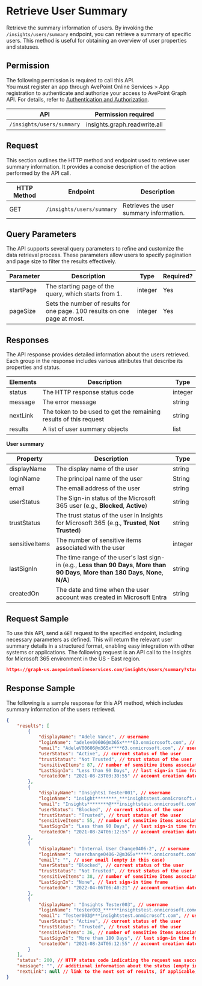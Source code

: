 # Retrieve User Summary

Retrieve the summary information of users. By invoking the `/insights/users/summary` endpoint, you can retrieve a summary of specific users. This method is useful for obtaining an overview of user properties and statuses. 

## Permission 

The following permission is required to call this API.  
You must register an app through AvePoint Online Services > App registration to authenticate and authorize your access to AvePoint Graph API. For details, refer to [Authentication and Authorization](https://learn.avepoint.com/docs/Use-AvePoint-Graph-API.html#authentication-and-authorization).

| API     | Permission required | 
|-------------------|---------------|
| `/insights/users/summary` | insights.graph.readwrite.all |

## Request 

This section outlines the HTTP method and endpoint used to retrieve user summary information. It provides a concise description of the action performed by the API call. 

| HTTP Method | Endpoint | Description |
| --- | --- | --- |
| GET | `/insights/users/summary` | Retrieves the user summary information. |


## Query Parameters

The API supports several query parameters to refine and customize the data retrieval process. These parameters allow users to specify pagination and page size to filter the results effectively.


| Parameter | Description | Type    | Required? |
|-----------|-------------|---------|-----------|
| startPage | The starting page of the query, which starts from 1. | integer | Yes        |
| pageSize  | Sets the number of results for one page. 100 results on one page at most. | integer | Yes        |

## Responses

The API response provides detailed information about the users retrieved. Each group in the response includes various attributes that describe its properties and status.

| Elements | Description                                      | Type    |
|----------|--------------------------------------------------|---------|
| status   | The HTTP response status code                    | integer |
| message  | The error message                             | string  |
| nextLink | The token to be used to get the remaining results of this request | string  |
| results   | A list of user summary objects               | list   |

**User summary**

| Property         | Description                                                                 |Type
|------------------|-----------------------------------------------------------------------------|------|
| displayName    | The display name of the user                                                | string|
| loginName      | The principal name of the user                                      | String|
| email          | The email address of the user                                               | string|
| userStatus     | The Sign-in status of the Microsoft 365 user (e.g., **Blocked**, **Active**)                   | string|
| trustStatus    | The trust status of the user in Insights for Microsoft 365 (e.g., **Trusted**, **Not Trusted**)                     | string|
| sensitiveItems | The number of sensitive items associated with the user                      |integer|
| lastSignIn     | The time range of the user's last sign-in (e.g., **Less than 90 Days**, **More than 90 Days**, **More than 180 Days**, **None**, **N/A**)            |string|
| createdOn      | The date and time when the user account was created in Microsoft Entra     | string|


## Request Sample

To use this API, send a `GET` request to the specified endpoint, including necessary parameters as defined. This will return the relevant user summary details in a structured format, enabling easy integration with other systems or applications. The following request is an API call to the Insights for Microsoft 365 environment in the US - East region.

```json
https://graph-us.avepointonlineservices.com/insights/users/summary?startPage=1&pageSize=50
```

## Response Sample  

The following is a sample response for this API method, which includes summary information of the users retrieved. 

```json
{
    "results": [
        {
            "displayName": "Adele Vance", // username
            "loginName": "adelev00606@m365x****63.onmicrosoft.com", // user principal name
            "email": "AdeleV00606@m365x****63.onmicrosoft.com", // user email
            "userStatus": "Active", // current status of the user
            "trustStatus": "Not Trusted", // trust status of the user
            "sensitiveItems": 87, // number of sensitive items associated with the user
            "LastSignIn": "Less than 90 Days", // last sign-in time frame
            "createdOn": "2021-08-23T03:39:55" // account creation date and time
        },
        {
            "displayName": "Insights1 Tester001", // username
            "loginName": "insight********_***insightstest.onmicrosoft.com#ext#@m365x********.onmicrosoft.com", // user principal name
            "email": "Insights********@***insightstest.onmicrosoft.com", // user email
            "userStatus": "Blocked", // current status of the user
            "trustStatus": "Trusted", // trust status of the user
            "sensitiveItems": 55, // number of sensitive items associated with the user
            "LastSignIn": "Less than 90 Days", // last sign-in time frame
            "createdOn": "2021-08-24T06:12:55" // account creation date and time
        },
        {
            "displayName": "Internal User Change0406-2", // username
            "loginName": "userchange0406-2@m365x******.onmicrosoft.com", // user principal name
            "email": "", // user email (empty in this case)
            "userStatus": "Blocked", // current status of the user
            "trustStatus": "Not Trusted", // trust status of the user
            "sensitiveItems": 38, // number of sensitive items associated with the user
            "LastSignIn": "None", // last sign-in time frame
            "createdOn": "2022-04-06T06:40:21" // account creation date and time
        },
        {
            "displayName": "Insights Tester003", // username
            "loginName": "tester003_******insightstest.onmicrosoft.com#ext#@m365x******.onmicrosoft.com", // user principal name
            "email": "Tester003@***insightstest.onmicrosoft.com", // user email
            "userStatus": "Active", // current status of the user
            "trustStatus": "Trusted", // trust status of the user
            "sensitiveItems": 36, // number of sensitive items associated with the user
            "LastSignIn": "More than 180 Days", // last sign-in time frame
            "createdOn": "2021-08-24T06:12:55" // account creation date and time
        }
    ],
    "status": 200, // HTTP status code indicating the request was successful
    "message": "", // additional information about the status (empty in this case)
    "nextLink": null // link to the next set of results, if applicable; null if there are no more results
}